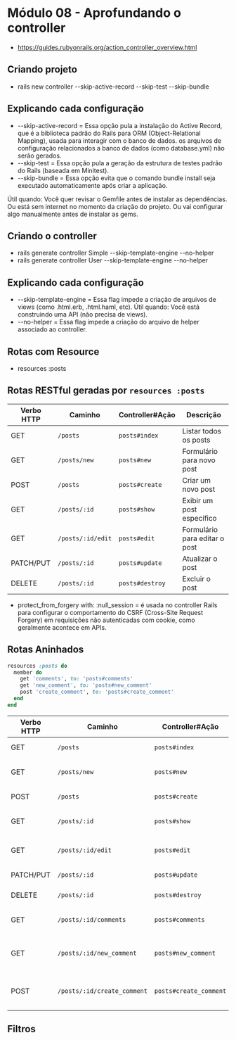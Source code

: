 # Módulo 08 - Aprofundando o controller

* https://guides.rubyonrails.org/action_controller_overview.html

## Criando projeto 
* rails new controller --skip-active-record --skip-test --skip-bundle

## Explicando cada configuração
* --skip-active-record = Essa opção pula a instalação do Active Record, que é a biblioteca padrão do Rails para ORM (Object-Relational Mapping), usada para interagir com o banco de dados. os arquivos de configuração relacionados a banco de dados (como database.yml) não serão gerados.
* --skip-test = Essa opção pula a geração da estrutura de testes padrão do Rails (baseada em Minitest).
* --skip-bundle = Essa opção evita que o comando bundle install seja executado automaticamente após criar a aplicação.

Útil quando:
Você quer revisar o Gemfile antes de instalar as dependências.
Ou está sem internet no momento da criação do projeto.
Ou vai configurar algo manualmente antes de instalar as gems.

## Criando o controller 
* rails generate controller Simple --skip-template-engine --no-helper
* rails generate controller User --skip-template-engine --no-helper

## Explicando cada configuração
* --skip-template-engine = Essa flag impede a criação de arquivos de views (como .html.erb, .html.haml, etc). Útil quando: Você está construindo uma API (não precisa de views).
* --no-helper = Essa flag impede a criação do arquivo de helper associado ao controller.

## Rotas com Resource
* resources :posts

## Rotas RESTful geradas por `resources :posts`

| Verbo HTTP | Caminho             | Controller#Ação     | Descrição                     |
|------------|---------------------|---------------------|-------------------------------|
| GET        | `/posts`            | `posts#index`       | Listar todos os posts         |
| GET        | `/posts/new`        | `posts#new`         | Formulário para novo post     |
| POST       | `/posts`            | `posts#create`      | Criar um novo post            |
| GET        | `/posts/:id`        | `posts#show`        | Exibir um post específico     |
| GET        | `/posts/:id/edit`   | `posts#edit`        | Formulário para editar o post |
| PATCH/PUT  | `/posts/:id`        | `posts#update`      | Atualizar o post              |
| DELETE     | `/posts/:id`        | `posts#destroy`     | Excluir o post                |

* protect_from_forgery with: :null_session = é usada no controller Rails para configurar o comportamento do CSRF (Cross-Site Request Forgery) em requisições não autenticadas com cookie, como geralmente acontece em APIs.

## Rotas Aninhados

```ruby
resources :posts do
  member do
    get 'comments', to: 'posts#comments'
    get 'new_comment', to: 'posts#new_comment'
    post 'create_comment', to: 'posts#create_comment'
  end
end
```

| Verbo HTTP | Caminho                     | Controller#Ação         | Descrição                                  |
|------------|-----------------------------|-------------------------|--------------------------------------------|
| GET        | `/posts`                    | `posts#index`           | Listar todos os posts                      |
| GET        | `/posts/new`                | `posts#new`             | Formulário para novo post                  |
| POST       | `/posts`                    | `posts#create`          | Criar um novo post                         |
| GET        | `/posts/:id`                | `posts#show`            | Exibir um post específico                  |
| GET        | `/posts/:id/edit`           | `posts#edit`            | Formulário para editar o post              |
| PATCH/PUT  | `/posts/:id`                | `posts#update`          | Atualizar o post                           |
| DELETE     | `/posts/:id`                | `posts#destroy`         | Excluir o post                             |
| GET        | `/posts/:id/comments`       | `posts#comments`        | Listar os comentários de um post           |
| GET        | `/posts/:id/new_comment`    | `posts#new_comment`     | Formulário para novo comentário no post    |
| POST       | `/posts/:id/create_comment` | `posts#create_comment`  | Criar um novo comentário no post           |

## Filtros